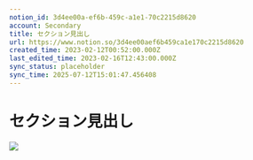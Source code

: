 ```yaml
---
notion_id: 3d4ee00a-ef6b-459c-a1e1-70c2215d8620
account: Secondary
title: セクション見出し
url: https://www.notion.so/3d4ee00aef6b459ca1e170c2215d8620
created_time: 2023-02-12T00:52:00.000Z
last_edited_time: 2023-02-16T12:43:00.000Z
sync_status: placeholder
sync_time: 2025-07-12T15:01:47.456408
---
```

# セクション見出し

![](https://prod-files-secure.s3.us-west-2.amazonaws.com/d58fe38c-a9d4-4466-aed9-85604b7b2c6d/24849267-6410-4f6f-9036-0bebbb6243c5/%E3%82%B9%E3%82%AF%E3%83%AA%E3%83%BC%E3%83%B3%E3%82%B7%E3%83%A7%E3%83%83%E3%83%88_2023-02-16_21.41.18.png?X-Amz-Algorithm=AWS4-HMAC-SHA256&X-Amz-Content-Sha256=UNSIGNED-PAYLOAD&X-Amz-Credential=ASIAZI2LB466ZDVENQH7%2F20250719%2Fus-west-2%2Fs3%2Faws4_request&X-Amz-Date=20250719T063455Z&X-Amz-Expires=3600&X-Amz-Security-Token=IQoJb3JpZ2luX2VjEIX%2F%2F%2F%2F%2F%2F%2F%2F%2F%2FwEaCXVzLXdlc3QtMiJHMEUCIHQPvpg0AXjIo64Th7%2Fm%2Fh%2Bp%2BJ4pj0SLW7gx4bML0dsYAiEAwX0qCoh09LOUg94993J%2FURgjFSLq%2F2ClQ%2BRE41IYEhQqiAQInv%2F%2F%2F%2F%2F%2F%2F%2F%2F%2FARAAGgw2Mzc0MjMxODM4MDUiDEDZo6f5k44sOJsgFSrcA%2FhwhfrKGwtIzgDIVT%2FrB7WeLHXhvovtRW76YfU0onHhASTHh1fl0e9EBkkrx6YvJ%2BGmuAccrVkEOOP%2FqEmpLittftgI5Thuw6YxqqNhZm1RPi%2Ft1cuPBRyvNfgZcFsg%2BoR91U0jpo5bmVTxM737pYC1nd0c9Ok5JaOl%2Fy5d7EppMaGjhZl7gm%2BCiIDxlRjZXmRlfuVJiODEYYqrQuhfaXQBdlae08Fr1PbgrzlEW8VWue5VzNR2%2FV40LSn1s2dWr21D7j6%2FHjaYFecBnvC%2FA5%2FVK0quYCpsSGPLo7Op86N8yE3LajevXkrL4wDHiW64YBUpa6zfTNHFpjMfNNz90FzW4bgyOz3mXOWXq8FtvM%2BFnbw8SiTMRAuLDynVoZs0UI%2FpdIZ%2F2k4XSWgoqzhIycTS9ThyGFIZZPdyIGz%2FyYnGKuGvShcecKqCF5qwB6tAUj0RVIt%2FPz%2FrVBvYlwRe%2FhGU98TVd1Z3MZlAjl3Dj%2FxTAUtA3rOAkelv%2BRFdbjM23DwqUtrAL8Vm26P094xpgK3KdtmS9lyO%2Bc7HsLTgWoGreF2rCxvcuaew3gskhodfD9LQL7BAuNYuBSXPoZvm7cVe5cdRte9xhWT0SFrwMUZvU5XvkjVzpmzS311jMKTF7MMGOqUBdysh9SHrqiU%2Bn67oZnNlot4QY0jAq1zuGso9N3ATV1oW9Lj65Ckxyj0WFjPESAX4CZQg4Ir4zT%2FS1XQeYZGQVGAagW9L3jf8ehOaWsssOaRd7NbX%2F06GPkfrPJ41Ho6hiFTSIE40EmFvw1PcXkNhAGpJ5RIIPUXxaiVK19APWzny%2BA9ZK0IESy4NNoUixed62wgAY8K45sY7sVsafdraDtuL2SJm&X-Amz-Signature=ad99756ea7c5c95be20bd2f1267f723c559e8eb9c67421e11e50c6d9d47b1b0f&X-Amz-SignedHeaders=host&x-amz-checksum-mode=ENABLED&x-id=GetObject)